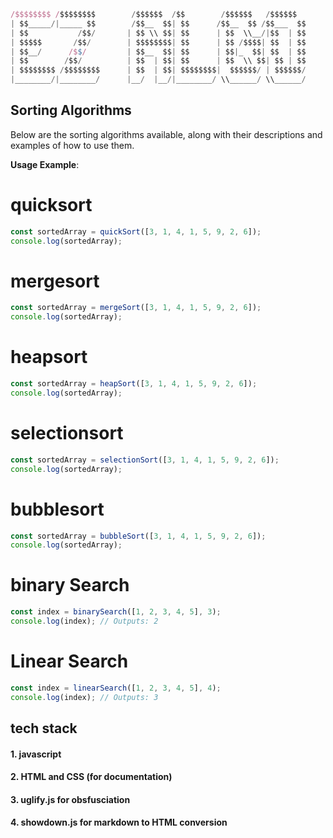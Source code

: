 ```javascript
/$$$$$$$$ /$$$$$$$$        /$$$$$$  /$$        /$$$$$$   /$$$$$$ 
| $$_____/|_____ $$        /$$__  $$| $$      /$$__  $$ /$$___  $$
| $$           /$$/       | $$ \\ $$| $$      | $$  \\__/|$$  | $$
| $$$$$       /$$/        | $$$$$$$$| $$      | $$ /$$$$| $$  | $$
| $$__/      /$$/         | $$__  $$| $$      | $$|_  $$| $$  | $$
| $$        /$$/          | $$  | $$| $$      | $$  \\ $$| $$ | $$
| $$$$$$$$ /$$$$$$$$      | $$  | $$| $$$$$$$$|  $$$$$$/ | $$$$$$/
|________/|________/      |__/  |__/|________/ \\______/ \\______/ 
```

## Sorting Algorithms

Below are the sorting algorithms available, along with their descriptions and examples of how to use them.

**Usage Example**:

# quicksort
```javascript
const sortedArray = quickSort([3, 1, 4, 1, 5, 9, 2, 6]);
console.log(sortedArray);
```
# mergesort
```javascript
const sortedArray = mergeSort([3, 1, 4, 1, 5, 9, 2, 6]);
console.log(sortedArray);
```
# heapsort
```javascript
const sortedArray = heapSort([3, 1, 4, 1, 5, 9, 2, 6]);
console.log(sortedArray);
```
# selectionsort
```javascript
const sortedArray = selectionSort([3, 1, 4, 1, 5, 9, 2, 6]);
console.log(sortedArray);
```
# bubblesort

```javascript
const sortedArray = bubbleSort([3, 1, 4, 1, 5, 9, 2, 6]);
console.log(sortedArray);
```
# binary Search

```javascript
const index = binarySearch([1, 2, 3, 4, 5], 3);
console.log(index); // Outputs: 2
```

# Linear Search
```javascript
const index = linearSearch([1, 2, 3, 4, 5], 4);
console.log(index); // Outputs: 3
```

## tech stack
#### 1. javascript
#### 2. HTML and CSS (for documentation)
#### 3. uglify.js for obsfusciation
#### 4. showdown.js for markdown to HTML conversion